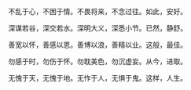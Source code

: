 不乱于心，不困于情。不畏将来，不念过往。如此，安好。

深谋若谷，深交若水。深明大义，深悉小节。已然，静舒。

善宽以怀，善感以恩。善博以浪，善精以业。这般，最佳。

勿感于时，勿伤于怀。勿耽美色，勿沉虚妄。从今，进取。

无愧于天，无愧于地。无怍于人，无惧于鬼。这样，人生。
